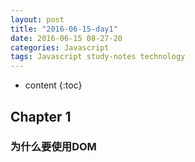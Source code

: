 ```yaml
---
layout: post
title: "2016-06-15-day1"
date: 2016-06-15 08-27-20
categories: Javascript
tags: Javascript study-notes technology
---
```


* content
{:toc}


## Chapter 1

### 为什么要使用DOM

